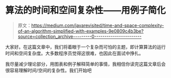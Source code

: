 # 算法的时间和空间复杂性——用例子简化

> 原文：<https://medium.com/javarevisited/time-and-space-complexity-of-an-algorithm-simplified-with-examples-9e0809c4b3be?source=collection_archive---------0----------------------->

大家好。在这篇文章中，我们将着眼于一个复杂而可怕的主题，即计算算法的运行时间和空间复杂度。大多数程序员觉得这很难，也因此在面试中挣扎。

我尽量减少理论部分，用图表和例子解释简单的事情，我相信你读完这篇文章后会很容易理解时间/空间的复杂性。我们开始吧